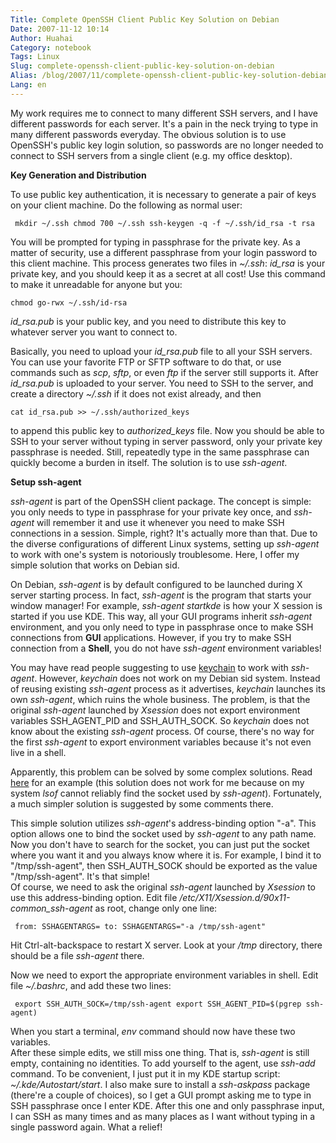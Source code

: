 ```yaml
---
Title: Complete OpenSSH Client Public Key Solution on Debian
Date: 2007-11-12 10:14
Author: Huahai
Category: notebook
Tags: Linux
Slug: complete-openssh-client-public-key-solution-on-debian
Alias: /blog/2007/11/complete-openssh-client-public-key-solution-debian
Lang: en
---
```


My work requires me to connect to many different SSH servers, and I have different passwords for each server. It's a pain in the neck trying to type in many different passwords everyday. The obvious solution is to use OpenSSH's public key login solution, so passwords are no longer needed to connect to SSH servers from a single client (e.g. my office desktop).

**Key Generation and Distribution**

To use public key authentication, it is necessary to generate a pair of keys on your client machine. Do the following as normal user:

` mkdir ~/.ssh chmod 700 ~/.ssh ssh-keygen -q -f ~/.ssh/id_rsa -t rsa`

You will be prompted for typing in passphrase for the private key. As a matter of security, use a different passphrase from your login password to this client machine. This process generates two files in *~/.ssh*: *id\_rsa* is your private key, and you should keep it as a secret at all cost! Use this command to make it unreadable for anyone but you:

`chmod go-rwx ~/.ssh/id-rsa`

*id\_rsa.pub* is your public key, and you need to distribute this key to whatever server you want to connect to.

Basically, you need to upload your *id\_rsa.pub* file to all your SSH servers. You can use your favorite FTP or SFTP software to do that, or use commands such as *scp*, *sftp*, or even *ftp* if the server still supports it. After *id\_rsa.pub* is uploaded to your server. You need to SSH to the server, and create a directory *~/.ssh* if it does not exist already, and then

`cat id_rsa.pub >> ~/.ssh/authorized_keys`

to append this public key to *authorized\_keys* file. Now you should be able to SSH to your server without typing in server password, only your private key passphrase is needed. Still, repeatedly type in the same passphrase can quickly become a burden in itself. The solution is to use *ssh-agent*.

**Setup ssh-agent**

*ssh-agent* is part of the OpenSSH client package. The concept is simple: you only needs to type in passphrase for your private key once, and *ssh-agent* will remember it and use it whenever you need to make SSH connections in a session. Simple, right? It's actually more than that. Due to the diverse configurations of different Linux systems, setting up *ssh-agent* to work with one's system is notoriously troublesome. Here, I offer my simple solution that works on Debian sid.

On Debian, *ssh-agent* is by default configured to be launched during X server starting process. In fact, *ssh-agent* is the program that starts your window manager! For example, *ssh-agent startkde* is how your X session is started if you use KDE. This way, all your GUI programs inherit *ssh-agent* environment, and you only need to type in passphrase once to make SSH connections from **GUI** applications. However, if you try to make SSH connection from a **Shell**, you do not have *ssh-agent* environment variables!

You may have read people suggesting to use [keychain](https://www.gentoo.org/proj/en/keychain/) to work with *ssh-agent*. However, *keychain* does not work on my Debian sid system. Instead of reusing existing *ssh-agent* process as it advertises, *keychain* launches its own *ssh-agent*, which ruins the whole business. The problem, is that the original *ssh-agent* launched by *Xsession* does not export environment variables SSH\_AGENT\_PID and SSH\_AUTH\_SOCK. So *keychain* does not know about the existing *ssh-agent* process. Of course, there's no way for the first *ssh-agent* to export environment variables because it's not even live in a shell.

Apparently, this problem can be solved by some complex solutions. Read [here](https://blog.plover.com/oops/ssh-agent.html) for an example (this solution does not work for me because on my system *lsof* cannot reliably find the socket used by *ssh-agent*). Fortunately, a much simpler solution is suggested by some comments there.

This simple solution utilizes *ssh-agent*'s address-binding option "-a". This option allows one to bind the socket used by *ssh-agent* to any path name. Now you don't have to search for the socket, you can just put the socket where you want it and you always know where it is. For example, I bind it to "/tmp/ssh-agent", then SSH\_AUTH\_SOCK should be exported as the value "/tmp/ssh-agent". It's that simple!  
Of course, we need to ask the original *ssh-agent* launched by *Xsession* to use this address-binding option. Edit file */etc/X11/Xsession.d/90x11-common\_ssh-agent* as root, change only one line:

` from: SSHAGENTARGS= to: SSHAGENTARGS="-a /tmp/ssh-agent"`

Hit Ctrl-alt-backspace to restart X server. Look at your */tmp* directory, there should be a file *ssh-agent* there.

Now we need to export the appropriate environment variables in shell. Edit file *~/.bashrc*, and add these two lines:

` export SSH_AUTH_SOCK=/tmp/ssh-agent export SSH_AGENT_PID=$(pgrep ssh-agent)`

When you start a terminal, *env* command should now have these two variables.  
After these simple edits, we still miss one thing. That is, *ssh-agent* is still empty, containing no identities. To add yourself to the agent, use *ssh-add* command. To be convenient, I just put it in my KDE startup script: *~/.kde/Autostart/start*. I also make sure to install a *ssh-askpass* package (there're a couple of choices), so I get a GUI prompt asking me to type in SSH passphrase once I enter KDE. After this one and only passphrase input, I can SSH as many times and as many places as I want without typing in a single password again. What a relief!
